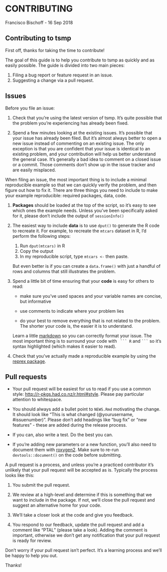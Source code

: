 CONTRIBUTING
================
Francisco Bischoff
\- 16 Sep 2018

<!-- CONTRIBUTING.md is generated from CONTRIBUTING.Rmd Please edit that file -->

## Contributing to tsmp

First off, thanks for taking the time to contribute\!

The goal of this guide is to help you contribute to tsmp as quickly and
as easily possible. The guide is divided into two main pieces:

1.  Filing a bug report or feature request in an issue.
2.  Suggesting a change via a pull request.

## Issues

Before you file an issue:

1.  Check that you’re using the latest version of tsmp. It’s quite
    possible that the problem you’re experiencing has already been
    fixed.

2.  Spend a few minutes looking at the existing issues. It’s possible
    that your issue has already been filed. But it’s almost always
    better to open a new issue instead of commenting on an existing
    issue. The only exception is that you are confident that your issue
    is identical to an existing problem, and your contribution will help
    us better understand the general case. It’s generally a bad idea to
    comment on a closed issue or a commit. Those comments don’t show up
    in the issue tracker and are easily misplaced.

When filing an issue, the most important thing is to include a minimal
reproducible example so that we can quickly verify the problem, and then
figure out how to fix it. There are three things you need to include to
make your example reproducible: required packages, data, code.

1.  **Packages** should be loaded at the top of the script, so it’s easy
    to see which ones the example needs. Unless you’ve been specifically
    asked for it, please don’t include the output of `sessionInfo()`

2.  The easiest way to include **data** is to use `dput()` to generate
    the R code to recreate it. For example, to recreate the `mtcars`
    dataset in R, I’d perform the following steps:
    
    1.  Run `dput(mtcars)` in R
    2.  Copy the output
    3.  In my reproducible script, type `mtcars <-` then paste.
    
    But even better is if you can create a `data.frame()` with just a
    handful of rows and columns that still illustrates the problem.

3.  Spend a little bit of time ensuring that your **code** is easy for
    others to read:
    
      - make sure you’ve used spaces and your variable names are
        concise, but informative
    
      - use comments to indicate where your problem lies
    
      - do your best to remove everything that is not related to the
        problem.  
        The shorter your code is, the easier it is to understand.
    
    Learn a little
    [markdown](https://help.github.com/articles/basic-writing-and-formatting-syntax/)
    so you can correctly format your issue. The most important thing is
    to surround your code with ` ``` R` and ` ``` ` so it’s syntax
    highlighted (which makes it easier to read).

4.  Check that you’ve actually made a reproducible example by using the
    [reprex package](https://github.com/jennybc/reprex).

## Pull requests

  - Your pull request will be easiest for us to read if you use a common
    style: <http://r-pkgs.had.co.nz/r.html#style>. Please pay particular
    attention to whitespace.

  - You should always add a bullet point to `NEWS.Rmd` motivating the
    change. It should look like “This is what changed (@yourusername,
    \#issuenumber)”. Please don’t add headings like “bug fix” or “new
    features” - these are added during the release process.

  - If you can, also write a test. Do the best you can.

  - If you’re adding new parameters or a new function, you’ll also need
    to document them with [roxygen2](http://r-pkgs.had.co.nz/man.html).
    Make sure to re-run `devtools::document()` on the code before
    submitting.

A pull request is a process, and unless you’re a practiced contributor
it’s unlikely that your pull request will be accepted as is. Typically
the process looks like this:

1.  You submit the pull request.

2.  We review at a high-level and determine if this is something that we
    want to include in the package. If not, we’ll close the pull request
    and suggest an alternative home for your code.

3.  We’ll take a closer look at the code and give you feedback.

4.  You respond to our feedback, update the pull request and add a
    comment like “PTAL” (please take a look). Adding the comment is
    important, otherwise we don’t get any notification that your pull
    request is ready for review.

Don’t worry if your pull request isn’t perfect. It’s a learning process
and we’ll be happy to help you out.

Thanks\!
